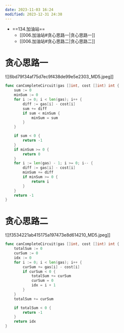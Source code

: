 ```yaml
---
date: 2023-11-03 16:24
modified: 2023-12-31 24:38
---
```


- ==134.加油站==
	- [[006.加油站#贪心思路一|贪心思路一]]
	- [[006.加油站#贪心思路二|贪心思路二]]

# 贪心思路一

![[6bd79f34af75d7ec9f438de99e5e2303_MD5.jpeg]]

```go
func canCompleteCircuit(gas []int, cost []int) int {
	sum := 0
	minSum := 0
	for i := 0; i < len(gas); i++ {
		diff := gas[i] - cost[i]
		sum += diff
		if sum < minSum {
			minSum = sum
		}
	}

	if sum < 0 {
		return -1
	}
	if minSum >= 0 {
		return 0
	}
	for i := len(gas) - 1; i >= 0; i-- {
		diff := gas[i] - cost[i]
		minSum += diff
		if minSum >= 0 {
			return i
		}
	}
	return -1
}
```

# 贪心思路二

![[f3534221ab415175a197473e8d614210_MD5.jpeg]]

```go
func canCompleteCircuit(gas []int, cost []int) int {
	totalSum := 0
	curSum := 0
	idx := 0
	for i := 0; i < len(gas); i++ {
		curSum += gas[i] - cost[i]
		if curSum < 0 {
			totalSum += curSum
			curSum = 0
			idx = i + 1
		}
	}
	totalSum += curSum

	if totalSum < 0 {
		return -1
	}
	return idx
}
```

